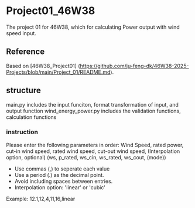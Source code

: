 # Project01_46W38
The project 01 for 46W38, which for calculating Power output with wind speed input.

## Reference
Based on [46W38_Project01] (https://github.com/ju-feng-dk/46W38-2025-Projects/blob/main/Project_01/README.md).

## structure
main.py includes the input funciton, format transformation of input, and output function
wind_energy_power.py includes the validation functions, calculation functions

### instruction
Please enter the following parameters in order:
Wind Speed, rated power, cut-in wind speed, rated wind speed, cut-out wind speed, (Interpolation option, optional)
(ws, p_rated, ws_cin, ws_rated, ws_cout, (mode))
- Use commas (,) to seperate each value
- Use a period (.) as the decimal point.
- Avoid including spaces between entries.
- Interpolation option: 'linear' or 'cubic'

Example:
12.1,12,4,11,16,linear
